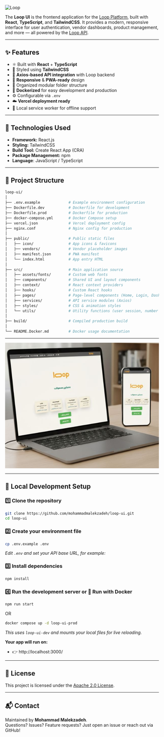 ![Loop](https://www.lloop.ir/icon/favicon.png)

The **Loop UI** is the frontend application for the [Loop Platform](https://lloop.ir/home), built with **React**, **TypeScript**, and **TailwindCSS**.
It provides a modern, responsive interface for user authentication, vendor dashboards, product management, and more — all powered by the [Loop API](https://github.com/mohammadmalekzadeh/loop-api).

---

## ✨ Features

- ⚛️ Built with **React** + **TypeScript**
- 💨 Styled using **TailwindCSS**
- 🔄 **Axios-based API integration** with Loop backend
- 📱 **Responsive** & **PWA-ready** design
- 🧱 Organized modular folder structure
- 🐳 **Dockerized** for easy development and production
- ⚙️ Configurable via `.env`
- ☁️ **Vercel deployment ready**
- 💾 Local service worker for offline support

---

## 📌 Technologies Used

- **Framework:** React.js
- **Styling:** TailwindCSS
- **Build Tool:** Create React App (CRA)
- **Package Management:** npm
- **Language**: JavaScript / TypeScript

---

## 📂 Project Structure

```bash
loop-ui/
│
├── .env.example             # Example environment configuration
├── Dockerfile.dev           # Dockerfile for development
├── Dockerfile.prod          # Dockerfile for production
├── docker-compose.yml       # Docker Compose setup
├── vercel.json              # Vercel deployment config
├── nginx.conf               # Nginx config for production
│
├── public/                  # Public static files
│   ├── icon/                # App icons & favicons
│   ├── vendors/             # Vendor placeholder images
│   ├── manifest.json        # PWA manifest
│   └── index.html           # App entry HTML
│
├── src/                     # Main application source
│   ├── assets/fonts/        # Custom web fonts
│   ├── components/          # Shared UI and layout components
│   ├── context/             # React context providers
│   ├── hooks/               # Custom React hooks
│   ├── pages/               # Page-level components (Home, Login, Dashboard, etc.)
│   ├── services/            # API service modules (Axios)
│   ├── styles/              # CSS & animation styles
│   └── utils/               # Utility functions (user session, number conversion, etc.)
│
├── build/                   # Compiled production build
│
└── README.Docker.md         # Docker usage documentation

```

---

![Loop](public/exp/mockup.jpg)

---

## 🧩 Local Development Setup

### 1️⃣ Clone the repository
```bash
git clone https://github.com/mohammadmalekzadeh/loop-ui.git
cd loop-ui
```

### 2️⃣ Create your environment file
```bash
cp .env.example .env
```
*Edit `.env` and set your API base URL, for example:*

### 3️⃣ Install dependencies
```bash
npm install
```

### 4️⃣ Run the development server or 🐳 Run with Docker
```bash
npm run start
```
OR
```bash
docker compose up -d loop-ui-prod
```
*This uses `loop-ui-dev` and mounts your local files for live reloading.*

**Your app will run on:**
- 👉 http://localhost:3000/
---

## 📜 License

This project is licensed under the [Apache 2.0 License](LICENSE).

---

## 📬 Contact
Maintained by **Mohammad Malekzadeh**.  
Questions? Issues? Feature requests? Just open an issue or reach out via GitHub!
